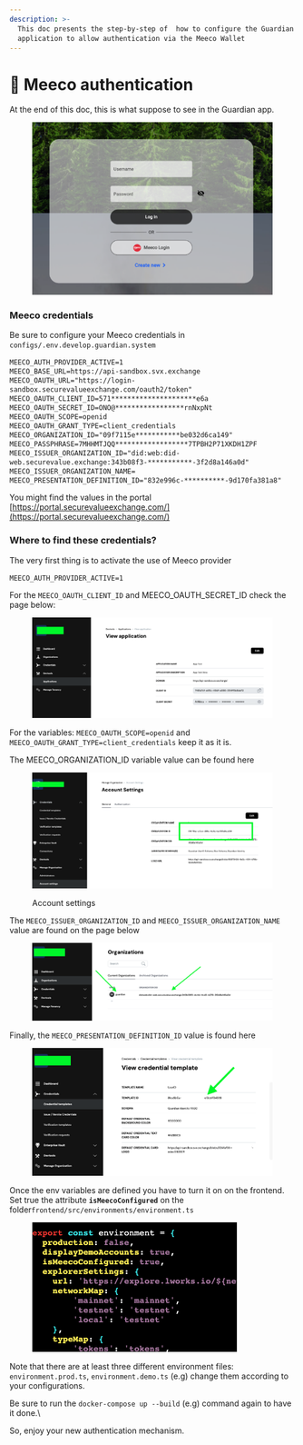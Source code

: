```yaml
---
description: >-
  This doc presents the step-by-step of  how to configure the Guardian
  application to allow authentication via the Meeco Wallet
---
```


# 🔑 Meeco authentication

At the end of this doc, this is what suppose to see in the Guardian app.

<figure><img src="../../../.gitbook/assets/Screenshot 2023-08-02 at 20.23.36.png" alt=""><figcaption></figcaption></figure>



### Meeco credentials

Be sure to configure your Meeco credentials in `configs/.env.develop.guardian.system`&#x20;

```
MEECO_AUTH_PROVIDER_ACTIVE=1
MEECO_BASE_URL=https://api-sandbox.svx.exchange
MEECO_OAUTH_URL="https://login-sandbox.securevalueexchange.com/oauth2/token"
MEECO_OAUTH_CLIENT_ID=571*********************e6a
MEECO_OAUTH_SECRET_ID=ONO@*****************rnNxpNt
MEECO_OAUTH_SCOPE=openid
MEECO_OAUTH_GRANT_TYPE=client_credentials
MEECO_ORGANIZATION_ID="09f7115e***********be032d6ca149"
MEECO_PASSPHRASE=7MHHMTJQQ******************7TPBH2P71XKDH1ZPF
MEECO_ISSUER_ORGANIZATION_ID="did:web:did-web.securevalue.exchange:343b08f3-***********-3f2d8a146a0d"
MEECO_ISSUER_ORGANIZATION_NAME=
MEECO_PRESENTATION_DEFINITION_ID="832e996c-**********-9d170fa381a8"
```

You might find the values in the portal [https://portal.securevalueexchange.com/](https://portal.securevalueexchange.com/)

### Where to find these credentials?

The very first thing is to activate the use of Meeco provider

```
MEECO_AUTH_PROVIDER_ACTIVE=1
```

For the `MEECO_OAUTH_CLIENT_ID` and MEECO\_OAUTH\_SECRET\_ID check the page below:

<figure><img src="../../../.gitbook/assets/Screenshot 2023-08-02 at 20.44.38.png" alt=""><figcaption></figcaption></figure>

For the variables: `MEECO_OAUTH_SCOPE=openid` and `MEECO_OAUTH_GRANT_TYPE=client_credentials` keep it as it is.

The MEECO\_ORGANIZATION\_ID variable value can be found here

<figure><img src="../../../.gitbook/assets/Screenshot 2023-08-02 at 20.49.20.png" alt=""><figcaption><p>Account settings</p></figcaption></figure>

The `MEECO_ISSUER_ORGANIZATION_ID` and `MEECO_ISSUER_ORGANIZATION_NAME` value are found on the page below

<figure><img src="../../../.gitbook/assets/Screenshot 2023-08-02 at 20.53.58.png" alt=""><figcaption></figcaption></figure>

Finally, the `MEECO_PRESENTATION_DEFINITION_ID` value is found here

<figure><img src="../../../.gitbook/assets/Screenshot 2023-08-02 at 20.59.02.png" alt=""><figcaption></figcaption></figure>

Once the env variables are defined you have to turn it on on the frontend. Set true the attribute **`isMeecoConfigured`** on the folder`frontend/src/environments/environment.ts`

<figure><img src="../../../.gitbook/assets/Screenshot 2023-08-02 at 19.43.11.png" alt=""><figcaption></figcaption></figure>

Note that there are at least three different environment files: `environment.prod.ts`, `environment.demo.ts` (e.g) change them according to your configurations.

Be sure to run the `docker-compose up --build` (e.g) command again to have it done.\


So, enjoy your new authentication mechanism.
